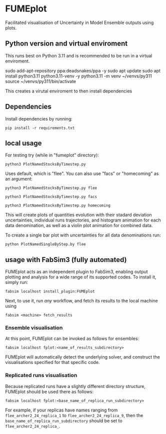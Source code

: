 # FUMEplot
Facilitated visualisation of Uncertainty in Model Ensemble outputs using plots.

## Python version and virtual enviroment
This runs best on Python 3.11 and is recommended to be run in a virtual enviroment. 

sudo add-apt-repository ppa:deadsnakes/ppa -y
sudo apt update
sudo apt install python3.11 python3.11-venv -y
python3.11 -m venv ~/venvs/py311
source ~/venvs/py311/bin/activate

This creates a virutal enviroment to then install dependencies

## Dependencies

Install dependencies by running:

```
pip install -r requirements.txt
```

## local usage
For testing try (while in "fumeplot" directory):

<!-- ```
python3 PlotEnsembleLines.py
``` -->
```
python3 PlotNamedStocksByTimestep.py 
```

Uses default, which is "flee".
You can also use "facs" or "homecoming" as an argument:

```
python3 PlotNamedStocksByTimestep.py flee
```
```
python3 PlotNamedStocksByTimestep.py facs
```
```
python3 PlotNamedStocksByTimestep.py homecoming
```

<!-- ```
python3 PlotEnsembleLines.py flee
```

```
python3 PlotEnsembleLines.py homecoming
``` -->
This will create plots of quantities evolution with their stadard deviation uncertainties, individual runs trajectories, and histogram animation for each data denomination, as well as a violin plot animation for combined data.


To create a single bar plot with uncertainties for all data denominations run:
```
python PlotNamedSingleByStep.by flee
```

## usage with FabSim3 (fully automated)

FUMEplot acts as an independent plugin to FabSim3, enabling output plotting and analysis for a wide range of its supported codes. To install it, simply run:

```
fabsim localhost install_plugin:FUMEplot
```

Next, to use it, run *any* workflow, and fetch its results to the local machine using 

```
fabsim <machine> fetch_results
```

### Ensemble visualisation

At this point, FUMEplot can be invoked as follows for ensembles:

```
fabsim localhost fplot:<name_of_results_subdirectory>
```

FUMEplot will automatically detect the underlying solver, and construct the visualisations specified for that specific code.

### Replicated runs visualisation

Because replicated runs have a slightly different directory structure, FUMEplot should be used there as follows:

```
fabsim localhost fplot:<base_name_of_replica_run_subdirectory>
```

For example, if your replicas have names ranging from ```flee_archer2_24_replica_1``` to ```flee_archer2_24_replica_9```, then the ```base_name_of_replica_run_subdirectory``` should be set to ```flee_archer2_24_replica_```.


